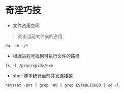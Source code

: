 # 奇淫巧技

- 文件占用空间
> 列出当前文件夹的占用
```shell
du -sh ./*
```

- 根据进程号找到可执行文件的路径
```shell
ls -l /proc/<pid>/exe
```

- shell 脚本统计当前并发连接数
```shell
netstat -pnt | grep :80 | grep ESTABLISHED | wc -l
```